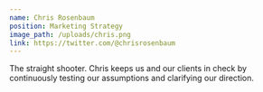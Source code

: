 ```yaml
---
name: Chris Rosenbaum
position: Marketing Strategy
image_path: /uploads/chris.png
link: https://twitter.com/@chrisrosenbaum
---
```



The straight shooter. Chris keeps us and our clients in check by continuously testing our assumptions and clarifying our direction.